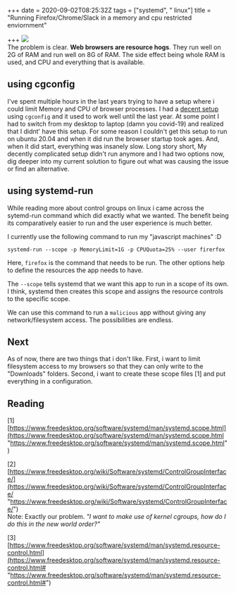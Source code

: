+++
date = 2020-09-02T08:25:32Z
tags = ["systemd", " linux"]
title = "Running Firefox/Chrome/Slack in a memory and cpu restricted enviornment"

+++
![](/images/container.jpg)  
The problem is clear. **Web browsers are resource hogs**. They run well on 2G of RAM and run well on 8G of RAM. The side effect being whole RAM is used, and CPU and everything that is available.

## using cgconfig

I've spent multiple hours in the last years trying to have a setup where i could limit Memory and CPU of browser processes. I had a [decent setup](https://gist.github.com/hardfire/7e5d9e7ce218dcf2f510329c16517331) using `cgconfig` and it used to work well until the last year. At some point I had to switch from my desktop to laptop (damn you covid-19) and realized that I didnt' have this setup. For some reason I couldn't get this setup to run on ubuntu 20.04 and when it did run the browser startup took ages. And, when it did start, everything was insanely slow. Long story short, My decently complicated setup didn't run anymore and I had two options now, dig deeper into my current solution to figure out what was causing the issue or find an alternative.

## using systemd-run

While reading more about control groups on linux i came across the sytemd-run command which did exactly what we wanted. The benefit being its comparatively easier to run and the user experience is much better.  
  
I currently use the following command to run my "javascript machines" :D

`systemd-run --scope -p MemoryLimit=1G -p CPUQuota=25% --user firerfox`  
  
Here, `firefox` is the command that needs to be run. The other options help to define the resources the app needs to have.   
  
The `--scope` tells systemd that we want this app to run in a scope of its own. I think, systemd then creates this scope and assigns the resource controls to the specific scope.  
  
We can use this command to run a `malicious` app without giving any network/filesystem access. The possibilities are endless.

## Next

As of now, there are two things that i don't like. First, i want to limit filesystem access to my browsers so that they can only write to the "Downloads" folders. Second, i want to create these scope files \[1\] and put everything in a configuration.

## Reading

\[1\] [https://www.freedesktop.org/software/systemd/man/systemd.scope.html](https://www.freedesktop.org/software/systemd/man/systemd.scope.html "https://www.freedesktop.org/software/systemd/man/systemd.scope.html")

\[2\] [https://www.freedesktop.org/wiki/Software/systemd/ControlGroupInterface/](https://www.freedesktop.org/wiki/Software/systemd/ControlGroupInterface/ "https://www.freedesktop.org/wiki/Software/systemd/ControlGroupInterface/")  
Note: Exactly our problem. _"I want to make use of kernel cgroups, how do I do this in the new world order?"_

\[3\] [https://www.freedesktop.org/software/systemd/man/systemd.resource-control.html](https://www.freedesktop.org/software/systemd/man/systemd.resource-control.html# "https://www.freedesktop.org/software/systemd/man/systemd.resource-control.html#")